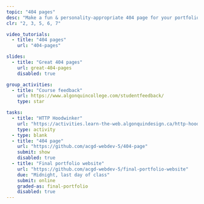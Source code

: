 ```yaml
---
topic: "404 pages"
desc: "Make a fun & personality-appropriate 404 page for your portfolio website."
clr: "2, 3, 5, 6, 7"

video_tutorials:
  - title: "404 pages"
    url: "404-pages"

slides:
  - title: "Great 404 pages"
    url: great-404-pages
    disabled: true

group_activities:
  - title: "Course feedback"
    url: https://www.algonquincollege.com/studentfeedback/
    type: star

tasks:
  - title: "HTTP Hoodwinker"
    url: "https://activities.learn-the-web.algonquindesign.ca/http-hoodwinker/"
    type: activity
  - type: blank
  - title: "404 page"
    url: "https://github.com/acgd-webdev-5/404-page"
    submit: show
    disabled: true
  - title: "Final portfolio website"
    url: "https://github.com/acgd-webdev-5/final-portfolio-website"
    due: "Midnight, last day of class"
    submit: online
    graded-as: final-portfolio
    disabled: true
---
```

